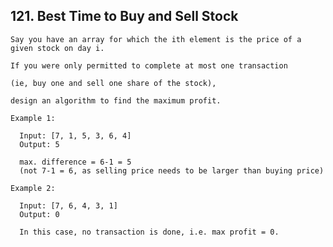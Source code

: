 ## 121\. Best Time to Buy and Sell Stock

    Say you have an array for which the ith element is the price of a given stock on day i.
 
    If you were only permitted to complete at most one transaction 
 
    (ie, buy one and sell one share of the stock), 
    
    design an algorithm to find the maximum profit.
 
    Example 1:
 
      Input: [7, 1, 5, 3, 6, 4]
      Output: 5
   
      max. difference = 6-1 = 5 
      (not 7-1 = 6, as selling price needs to be larger than buying price)
  
    Example 2:
 
      Input: [7, 6, 4, 3, 1]
      Output: 0
   
      In this case, no transaction is done, i.e. max profit = 0.
